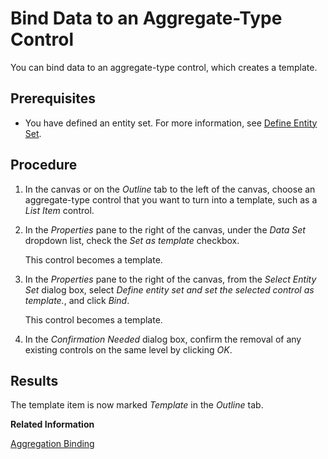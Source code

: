 <!-- loio2ea1358f3d9849febe6a4aa5b0abb635 -->

# Bind Data to an Aggregate-Type Control

You can bind data to an aggregate-type control, which creates a template.



<a name="loio2ea1358f3d9849febe6a4aa5b0abb635__prereq_m5v_dr1_4cb"/>

## Prerequisites

-   You have defined an entity set. For more information, see [Define Entity Set](https://help.sap.com/viewer/825270ffffe74d9f988a0f0066ad59f0/CF/en-US/3cf6b06b3c414481beddf6a7543bb985.html).




## Procedure

1.  In the canvas or on the *Outline* tab to the left of the canvas, choose an aggregate-type control that you want to turn into a template, such as a *List Item* control.

2.  In the *Properties* pane to the right of the canvas, under the *Data Set* dropdown list, check the *Set as template* checkbox.

    This control becomes a template.

3.  In the *Properties* pane to the right of the canvas, from the *Select Entity Set* dialog box, select *Define entity set and set the selected control as template.*, and click *Bind*.

    This control becomes a template.

4.  In the *Confirmation Needed* dialog box, confirm the removal of any existing controls on the same level by clicking *OK*.




## Results

The template item is now marked *Template* in the *Outline* tab.

**Related Information**  


[Aggregation Binding](https://sapui5.hana.ondemand.com/sdk/#docs/guide/91f057786f4d1014b6dd926db0e91070.html)

